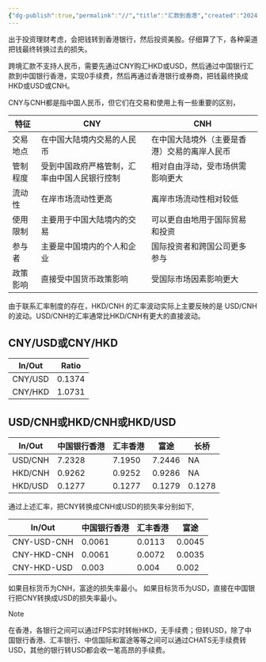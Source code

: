```yaml
---
{"dg-publish":true,"permalink":"//","title":"汇款到香港","created":"2024-09-01T20:04:49.425+08:00","updated":"2024-09-01T20:05:02.759+08:00"}
---
```


出于投资理财考虑，会把钱转到香港银行，然后投资美股。仔细算了下，各种渠道把钱最终转换过去的损失。

跨境汇款不支持人民币，需要先通过CNY购汇HKD或USD，然后通过中国银行汇款到中国银行香港，实现0手续费，然后再通过香港银行或券商，把钱最终换成HKD或USD或CNH。

CNY与CNH都是指中国人民币，但它们在交易和使用上有一些重要的区别，

| 特征   | CNY                           | CNH                    |
| ---- | ----------------------------- | ---------------------- |
| 交易地点 | 在中国大陆境内交易的人民币                 | 在中国大陆境外（主要是香港）交易的离岸人民币 |
| 管制程度 | 受到中国政府严格管制，汇率由中国人民银行控制        | 相对自由浮动，受市场供需影响更大       |
| 流动性  | 在岸市场流动性更高                     | 离岸市场流动性相对较低            |
| 使用限制 | 主要用于中国大陆境内的交易                 | 可以更自由地用于国际贸易和投资        |
| 参与者  | 主要是中国境内的个人和企业                 | 国际投资者和跨国公司更多参与         |
| 政策影响 | 直接受中国货币政策影响                   | 受国际市场因素影响更大            |
由于联系汇率制度的存在，HKD/CNH 的汇率波动实际上主要反映的是 USD/CNH 的波动。USD/CNH的汇率通常比HKD/CNH有更大的直接波动。

## CNY/USD或CNY/HKD

| In/Out  | Ratio  |
| ------- | ------ |
| CNY/USD | 0.1374 |
| CNY/HKD | 1.0731 |

## USD/CNH或HKD/CNH或HKD/USD

| In/Out  | 中国银行香港 | 汇丰香港   | 富途     | 长桥     |
| ------- | ------ | ------ | ------ | ------ |
| USD/CNH | 7.2328 | 7.1950 | 7.2446 | NA     |
| HKD/CNH | 0.9262 | 0.9252 | 0.9286 | NA     |
| HKD/USD | 0.1277 | 0.1277 | 0.1279 | 0.1278 |

通过上述汇率，把CNY转换成CNH或USD的损失率分别如下,

| In/Out      | 中国银行香港 | 汇丰香港   | 富途     |
| ----------- | ------ | ------ | ------ |
| CNY-USD-CNH | 0.0061 | 0.0113 | 0.0045 |
| CNY-HKD-CNH | 0.0061 | 0.0072 | 0.0035 |
| CNY-HKD-USD | 0.003  | 0.004  | 0.002  |

如果目标货币为CNH，富途的损失率最小。
如果目标货币为USD，直接在中国银行把CNY转换成USD的损失率最小。

> [!NOTE]
> 在香港，各银行之间可以通过FPS实时转帐HKD，无手续费；但转USD，除了中国银行香港、汇丰银行、中信国际和富途等等之间可以通过CHATS无手续费转USD，其他的银行转USD都会收一笔高昂的手续费。